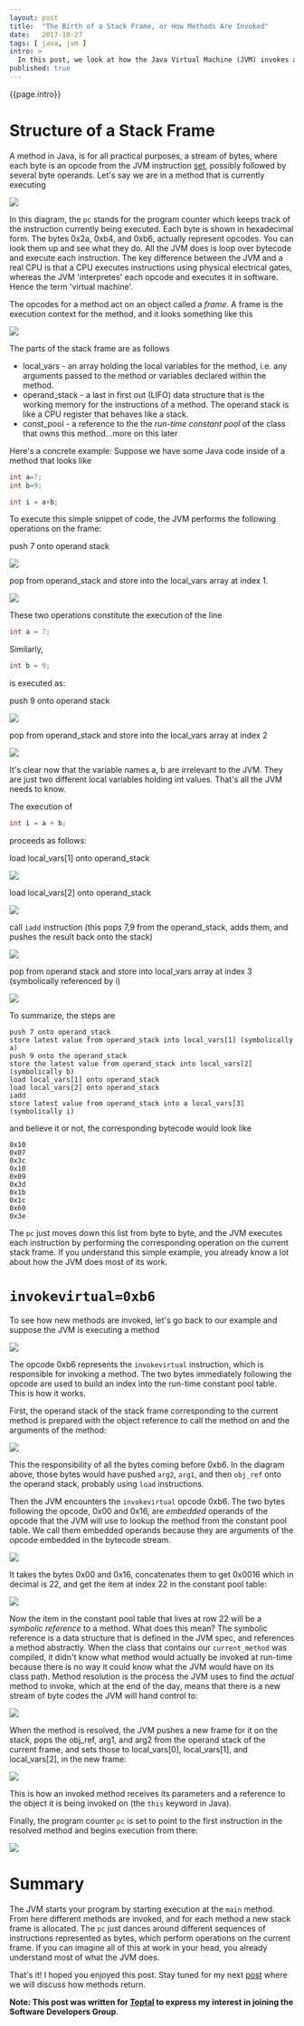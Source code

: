 ```yaml
---
layout: post
title:  "The Birth of a Stack Frame, or How Methods Are Invoked"
date:   2017-10-27
tags: [ java, jvm ]
intro: >
  In this post, we look at how the Java Virtual Machine (JVM) invokes a method by creating a stack frame.
published: true
---
```

{{page.intro}}

# Structure of a Stack Frame

A method in Java, is for all practical purposes, a stream of bytes, where each byte is an opcode from the JVM instruction [set](https://docs.oracle.com/javase/specs/jvms/se8/html/jvms-6.html), possibly followed by several byte operands. Let's say we are in a method that is currently executing

![](/images/birth-of-a-stack-frame/1.png)

In this diagram, the `pc` stands for the program counter which keeps track of the instruction currently being executed. Each byte is shown in hexadecimal form. The bytes 0x2a, 0xb4, and 0xb6, actually represent opcodes. You can look them up and see what they do. All the JVM does is loop over bytecode and execute each instruction. The key difference between the JVM and a real CPU is that a CPU executes instructions using physical electrical gates, whereas the JVM 'interpretes' each opcode and executes it in software. Hence the term 'virtual machine'.

The opcodes for a method act on an object called a *frame*. A frame is the execution context for the method, and it looks something like this

![](/images/birth-of-a-stack-frame/2.png)

The parts of the stack frame are as follows

* local_vars - an array holding the local variables for the method, i.e. any arguments passed to the method or variables declared within the method.
* operand_stack - a last in first out (LIFO) data structure that is the working memory for the instructions of a method. The operand stack is like a CPU register that behaves like a stack.
* const_pool - a reference to the the *run-time constant pool* of the class that owns this method...more on this later

Here's a concrete example: Suppose we have some Java code inside of a method that looks like

```java
int a=7;
int b=9;

int i = a+b;
```

To execute this simple snippet of code, the JVM performs the following operations on the frame:

push 7 onto operand stack

![](/images/birth-of-a-stack-frame/3.png)

pop from operand_stack and store into the local_vars array at index 1.

![](/images/birth-of-a-stack-frame/4.png)

These two operations constitute the execution of the line

```java
int a = 7;
```

Similarly,

```java
int b = 9;
```

is executed as:

push 9 onto operand stack

![](/images/birth-of-a-stack-frame/5.png)

pop from operand_stack and store into the local_vars array at index 2

![](/images/birth-of-a-stack-frame/6.png)

It's clear now that the variable names a, b are irrelevant to the JVM. They are just two different local variables holding int values. That's all the JVM needs to know.

The execution of

```java
int i = a + b;
```

proceeds as follows:

load local_vars[1] onto operand_stack

![](/images/birth-of-a-stack-frame/7.png)

load local_vars[2] onto operand_stack

![](/images/birth-of-a-stack-frame/8.png)

call `iadd` instruction (this pops 7,9 from the operand_stack, adds them, and pushes the result back onto the stack)

![](/images/birth-of-a-stack-frame/9.png)

pop from operand stack and store into local_vars array at index 3 (symbolically referenced by i)

![](/images/birth-of-a-stack-frame/10.png)

To summarize, the steps are

```
push 7 onto operand_stack
store latest value from operand_stack into local_vars[1] (symbolically a)
push 9 onto the operand_stack
store the latest value from operand_stack into local_vars[2] (symbolically b)
load local_vars[1] onto operand_stack
load local_vars[2] onto operand_stack
iadd
store latest value from operand_stack into a local_vars[3] (symbolically i)
```

and believe it or not, the corresponding bytecode would look like

```
0x10
0x07
0x3c
0x10
0x09
0x3d
0x1b
0x1c
0x60
0x3e
```

The `pc` just moves down this list from byte to byte, and the JVM executes each instruction by performing the corresponding operation on the current stack frame. If you understand this simple example, you already know a lot about how the JVM does most of its work.

# `invokevirtual=0xb6`

To see how new methods are invoked, let's go back to our example and suppose the JVM is executing a method

![](/images/birth-of-a-stack-frame/1.png)

The opcode 0xb6 represents the `invokevirtual` instruction, which is responsible for invoking a method. The two bytes immediately following the opcode are used to build an index into the run-time constant pool table. This is how it works.

First, the operand stack of the stack frame corresponding to the current method is prepared with the object reference to call the method on and the arguments of the method:

![](/images/birth-of-a-stack-frame/11.png)

This the responsibility of all the bytes coming before 0xb6. In the diagram above, those bytes would have pushed `arg2`, `arg1`, and then `obj_ref` onto the operand stack, probably using `load` instructions.

Then the JVM encounters the `invokevirtual` opcode 0xb6. The two bytes following the opcode, 0x00 and 0x16, are *embedded* operands of the opcode that the JVM will use to lookup the method from the constant pool table. We call them embedded operands because they are arguments of the opcode embedded in the bytecode stream.

![](/images/birth-of-a-stack-frame/12.png)

It takes the bytes 0x00 and 0x16, concatenates them to get 0x0016 which in decimal is 22, and get the item at index 22 in the constant pool table:

![](/images/birth-of-a-stack-frame/13.png)

Now the item in the constant pool table that lives at row 22 will be a *symbolic reference* to a method. What does this mean? The symbolic reference is a data structure that is defined in the JVM spec, and references a method abstractly. When the class that contains our `current_method` was compiled, it didn't know what method would actually be invoked at run-time because there is no way it could know what the JVM would have on its class path. Method resolution is the process the JVM uses to find the *actual* method to invoke, which at the end of the day, means that there is a new stream of byte codes the JVM will hand control to:

![](/images/birth-of-a-stack-frame/14.png)

When the method is resolved, the JVM pushes a new frame for it on the stack, pops the obj_ref, arg1, and arg2 from the operand stack of the current frame, and sets those to local_vars[0], local_vars[1], and local_vars[2], in the new frame:

![](/images/birth-of-a-stack-frame/15.png)

This is how an invoked method receives its parameters and a reference to the object it is being invoked on (the `this` keyword in Java).

Finally, the program counter `pc` is set to point to the first instruction in the resolved method and begins execution from there:

![](/images/birth-of-a-stack-frame/16.png)

# Summary
The JVM starts your program by starting execution at the `main` method. From here different methods are invoked, and for each method a new stack frame is allocated. The `pc` just dances around different sequences of instructions represented as bytes, which perform operations on the current frame. If you can imagine all of this at work in your head, you already understand most of what the JVM does.

That's it! I hoped you enjoyed this post. Stay tuned for my next [post](/java/jvm/2017/11/02/the-death-of-a-stackframe.html) where we will discuss how methods return.

**Note: This post was written for [Toptal](http://www.toptal.com) to express my interest in joining the Software Developers Group**.
